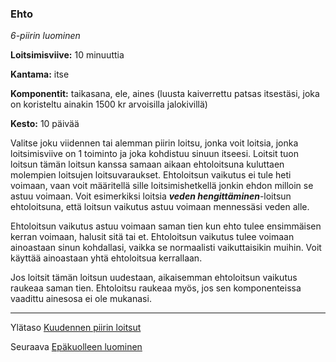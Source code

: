 ### Ehto

*6-piirin luominen*

**Loitsimisviive:** 10 minuuttia

**Kantama:** itse

**Komponentit:** taikasana, ele, aines (luusta kaiverrettu patsas itsestäsi, joka on koristeltu ainakin 1500 kr arvoisilla jalokivillä)

**Kesto:** 10 päivää

Valitse joku viidennen tai alemman piirin loitsu, jonka voit loitsia, jonka loitsimisviive on 1 toiminto ja joka kohdistuu sinuun itseesi. Loitsit tuon loitsun tämän loitsun kanssa samaan aikaan ehtoloitsuna kuluttaen molempien loitsujen loitsuvaraukset. Ehtoloitsun vaikutus ei tule heti voimaan, vaan voit määritellä sille loitsimishetkellä jonkin ehdon milloin se astuu voimaan. Voit esimerkiksi loitsia ***veden hengittäminen***-loitsun ehtoloitsuna, että loitsun vaikutus astuu voimaan mennessäsi veden alle.

Ehtoloitsun vaikutus astuu voimaan saman tien kun ehto tulee ensimmäisen kerran voimaan, halusit sitä tai et. Ehtoloitsun vaikutus tulee voimaan ainoastaan sinun kohdallasi, vaikka se normaalisti vaikuttaisikin muihin. Voit käyttää ainoastaan yhtä ehtoloitsua kerrallaan.

Jos loitsit tämän loitsun uudestaan, aikaisemman ehtoloitsun vaikutus raukeaa saman tien. Ehtoloitsu raukeaa myös, jos sen komponenteissa vaadittu ainesosa ei ole mukanasi. 


---

Ylätaso [Kuudennen piirin loitsut](6_piirin_loitsut)


Seuraava [Epäkuolleen luominen](Epäkuolleen_luominen)

